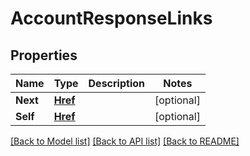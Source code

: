 # AccountResponseLinks

## Properties

Name | Type | Description | Notes
------------ | ------------- | ------------- | -------------
**Next** | [**Href**](href.md) |  | [optional] 
**Self** | [**Href**](href.md) |  | [optional] 

[[Back to Model list]](../README.md#documentation-for-models) [[Back to API list]](../README.md#documentation-for-api-endpoints) [[Back to README]](../README.md)


